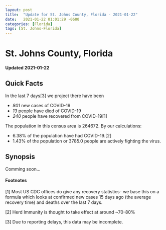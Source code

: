 ```yaml
---
layout: post
title:  "Update for St. Johns County, Florida - 2021-01-22"
date:   2021-01-22 01:01:29 -0600
categories: [Florida]
tags: [St. Johns-Florida]
---
```


# St. Johns County, Florida
#### Updated 2021-01-22

## Quick Facts

In the last 7 days[3] we project there have been
- *801* new cases of COVID-19
- *13* people have died of COVID-19
- *240* people have recovered from COVID-19[1]

The population in this census area is 264672. By our calculations:
- 6.38% of the population have had COVID-19.[2]
- 1.43% of the population or 3785.0 people are actively fighting the virus.

## Synopsis

Comming soon...


#### Footnotes

[1] Most US CDC offices do give any recovery statistics- we base this on a formula which looks at confirmed new cases
15 days ago (the average recovery time) and deaths over the last 7 days.

[2] Herd Immunity is thought to take effect at around ~70-80%

[3] Due to reporting delays, this data may be incomplete.
 
    